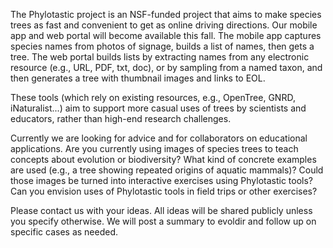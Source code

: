 The Phylotastic project is an NSF-funded project that aims to make species trees as fast and convenient to get as online driving directions.  Our mobile app and web portal will become available this fall.  The mobile app captures species names from photos of signage, builds a list of names, then gets a tree.  The web portal builds lists by extracting names from any electronic resource (e.g., URL, PDF, txt, doc), or by sampling from a named taxon, and then generates a tree with thumbnail images and links to EOL. 

These tools (which rely on existing resources, e.g., OpenTree, GNRD, iNaturalist...) aim to support more casual uses of trees by scientists and educators, rather than high-end research challenges.  

Currently we are looking for advice and for collaborators on educational applications.  Are you currently using images of species trees to teach concepts about evolution or biodiversity?  What kind of concrete examples are used (e.g., a tree showing repeated origins of aquatic mammals)?  Could those images be turned into interactive exercises using Phylotastic tools?  Can you envision uses of Phylotastic tools in field trips or other exercises? 

Please contact us with your ideas.  All ideas will be shared publicly unless you specify otherwise.  We will post a summary to evoldir and follow up on specific cases as needed. 